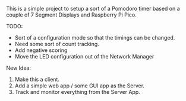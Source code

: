This is a simple project to setup a sort of a Pomodoro timer based on a couple of 7 Segment Displays and Raspberry Pi Pico.

TODO:
* Sort of a configuration mode so that the timings can be changed.
* Need some sort of count tracking.
* Add negative scoring
* Move the LED configuration out of the Network Manager

New Idea:
1. Make this a client.
2. Add a simple web app / some GUI app as the Server.
3. Track and monitor everything from the Server App.